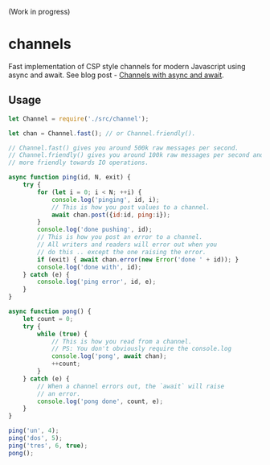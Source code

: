 (Work in progress)

# channels

Fast implementation of CSP style channels for modern Javascript using async and await.
See blog post - [Channels with async and await][post].

[post]: http://sriku.org/blog/2018/04/06/channels-with-async-and-await/

## Usage

```js
let Channel = require('./src/channel');

let chan = Channel.fast(); // or Channel.friendly().

// Channel.fast() gives you around 500k raw messages per second.
// Channel.friendly() gives you around 100k raw messages per second and is
// more friendly towards IO operations.

async function ping(id, N, exit) {
    try {
        for (let i = 0; i < N; ++i) {
            console.log('pinging', id, i);
            // This is how you post values to a channel.
            await chan.post({id:id, ping:i});
        }
        console.log('done pushing', id);
        // This is how you post an error to a channel.
        // All writers and readers will error out when you
        // do this .. except the one raising the error.
        if (exit) { await chan.error(new Error('done ' + id)); }
        console.log('done with', id);
    } catch (e) {
        console.log('ping error', id, e);
    }
}

async function pong() {
    let count = 0;
    try {
        while (true) {
            // This is how you read from a channel.
            // PS: You don't obviously require the console.log
            console.log('pong', await chan);
            ++count;
        }
    } catch (e) {
        // When a channel errors out, the `await` will raise
        // an error.
        console.log('pong done', count, e);
    }
}

ping('un', 4);
ping('dos', 5);
ping('tres', 6, true);
pong();
```
